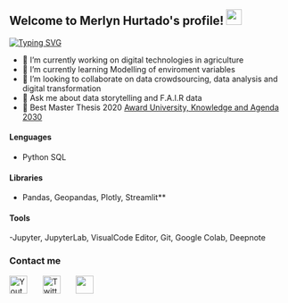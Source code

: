 <!--
**merlynjocol/merlynjocol** is a ✨ _special_ ✨ repository because its `README.md` (this file) appears on your GitHub profile.
-->

<h2 align="left">
  Welcome to Merlyn Hurtado's profile!
  <img src="https://media.giphy.com/media/hvRJCLFzcasrR4ia7z/giphy.gif" width="28">
</h2>


[![Typing SVG](https://readme-typing-svg.herokuapp.com?color=%23F12D57EE&vCenter=true&lines=Data+analyst+%7C;10%2B+years+Monitoring+%26+Evaluation;Always+learning+new+things+)](https://git.io/typing-svg)

- 🔭 I’m currently working on digital technologies in agriculture 
- 🌱 I’m currently learning Modelling of enviroment variables
- 👯 I’m looking to collaborate on data crowdsourcing, data analysis and digital transformation
- 💬 Ask me about data storytelling and F.A.I.R data
- 🥇 Best Master Thesis 2020 [Award University, Knowledge and Agenda 2030](https://www.fundacioncarolina.es/acceso-a-las-tecnologias-digitales-para-mujeres-indigenas-rurales-barreras-catalizadores-y-suenos/) 


####  Lenguages 
- Python SQL 

#### Libraries 
- Pandas, Geopandas, Plotly, Streamlit**

#### Tools
-Jupyter, JupyterLab, VisualCode Editor, Git, Google Colab, Deepnote

###  Contact me
  
<!-- Social icons section -->
<p align="left">
  <a href="https://fr.linkedin.com/in/merlynjocol"><img width="32px" alt="Youtube" title="Linkedin" src="https://github.com/gauravghongde/social-icons/blob/master/PNG/Black/LinkedIN_black.png"/></a>
  &#8287;&#8287;&#8287;&#8287;&#8287;
  <a href="https://twitter.com/MerlynJoCol"><img width="32px" alt="Twitter" title="Twitter" src="https://github.com/gauravghongde/social-icons/blob/master/PNG/Black/Twitter_black.png"/></a>
  &#8287;&#8287;&#8287;&#8287;&#8287;
  <a href="https://www.instagram.com/merlynjocol/" alt="Dev Pro Tips Discussion & Support Server"><img width="32px" src="https://github.com/gauravghongde/social-icons/blob/master/PNG/Black/Instagram_black.png"/></a>
  &#8287;&#8287;&#8287;&#8287;&#8287;
</p>


